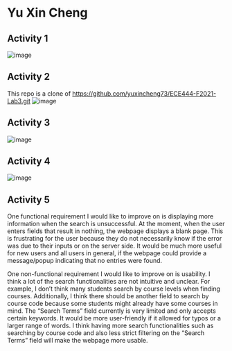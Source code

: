# Yu Xin Cheng

## Activity 1
![image](https://user-images.githubusercontent.com/50343180/135736423-b151f5ec-e70b-4810-982d-cf7c8191e34c.png)

## Activity 2
This repo is a clone of https://github.com/yuxincheng73/ECE444-F2021-Lab3.git
![image](https://user-images.githubusercontent.com/50343180/135736444-6f9e0c91-13c8-48a2-a44b-9163ca5fc926.png)

## Activity 3
![image](https://user-images.githubusercontent.com/50343180/135736598-71268416-e8b5-431c-8f99-c4574f16eebf.png)

## Activity 4
![image](https://user-images.githubusercontent.com/50343180/135736684-5f3bd1a3-1319-44b1-8c24-dc9d82b40990.png)

## Activity 5
One functional requirement I would like to improve on is displaying more information when the search is unsuccessful. At the moment, when the user enters fields that result in nothing, the webpage displays a blank page. This is frustrating for the user because they do not necessarily know if the error was due to their inputs or on the server side. It would be much more useful for new users and all users in general, if the webpage could provide a message/popup indicating that no entries were found. 

One non-functional requirement I would like to improve on is usability. I think a lot of the search functionalities are not intuitive and unclear. For example, I don’t think many students search by course levels when finding courses. Additionally, I think there should be another field to search by course code because some students might already have some courses in mind. The “Search Terms” field currently is very limited and only accepts certain keywords. It would be more user-friendly if it allowed for typos or a larger range of words. I think having more search functionalities such as searching by course code and also less strict filtering on the “Search Terms” field will make the webpage more usable. 
